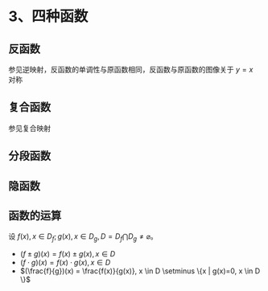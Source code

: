 # 3、四种函数

## 反函数

参见逆映射，反函数的单调性与原函数相同，反函数与原函数的图像关于 $y=x$ 对称

## 复合函数

参见复合映射

## 分段函数

## 隐函数

## 函数的运算

设 $f(x), x \in D_f; g(x), x \in D_g, D=D_f \bigcap D_g \ne \varnothing$。

- $(f \pm g)(x) = f(x) \pm g(x), x \in D$
- $(f \cdot g)(x) = f(x) \cdot g(x), x \in D$
- $(\frac{f}{g})(x) = \frac{f(x)}{g(x)}, x \in D \setminus \{x | g(x)=0, x \in D \}$